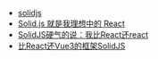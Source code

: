 
* [solidjs](https://www.solidjs.com/)
* [Solid.js 就是我理想中的 React](https://www.infoq.cn/article/j45vhsrppvwkmq16m8wz)
* [SolidJS硬气的说：我比React还react](https://segmentfault.com/a/1190000040275257)
* [比React还Vue3的框架SolidJS](https://juejin.cn/post/7018846783203704863#heading-5)